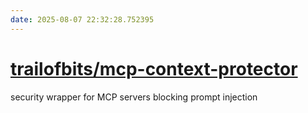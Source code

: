 ```yaml
---
date: 2025-08-07 22:32:28.752395
---
```


# [trailofbits/mcp-context-protector](https://github.com/trailofbits/mcp-context-protector)

security wrapper for MCP servers blocking prompt injection